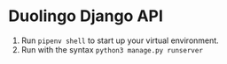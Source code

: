 # Duolingo Django API

1. Run `pipenv shell` to start up your virtual environment.
2. Run with the syntax `python3 manage.py runserver`
